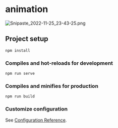 # animation

![Snipaste_2022-11-25_23-43-25.png](http://tva1.sinaimg.cn/large/006QQPIfly1h8rxir9k6aj31gn0psqrc.jpg)

## Project setup
```
npm install
```

### Compiles and hot-reloads for development
```
npm run serve
```

### Compiles and minifies for production
```
npm run build
```

### Customize configuration
See [Configuration Reference](https://cli.vuejs.org/config/).


